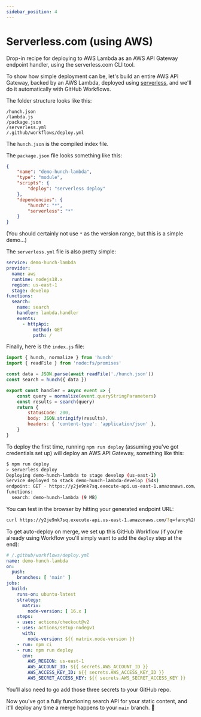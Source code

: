 ```yaml
---
sidebar_position: 4
---
```


# Serverless.com (using AWS)

Drop-in recipe for deploying to AWS Lambda as an AWS API Gateway endpoint handler, using the serverless.com CLI tool.

To show how simple deployment can be, let's build an entire AWS API Gateway, backed by an AWS Lambda, deployed using [serverless](https://www.serverless.com/), and we'll do it automatically with GitHub Workflows.

The folder structure looks like this:

```
/hunch.json
/lambda.js
/package.json
/serverless.yml
/.github/workflows/deploy.yml
```

The `hunch.json` is the compiled index file.

The `package.json` file looks something like this:

```json
{
	"name": "demo-hunch-lambda",
	"type": "module",
	"scripts": {
		"deploy": "serverless deploy"
	},
	"dependencies": {
		"hunch": "*",
		"serverless": "*"
	}
}
```

(You should certainly not use `*` as the version range, but this is a simple demo...)

The `serverless.yml` file is also pretty simple:

```yaml
service: demo-hunch-lambda
provider:
  name: aws
  runtime: nodejs18.x
  region: us-east-1
  stage: develop
functions:
  search:
    name: search
    handler: lambda.handler
    events:
      - httpApi:
          method: GET
          path: /
```

Finally, here is the `index.js` file:

```js
import { hunch, normalize } from 'hunch'
import { readFile } from 'node:fs/promises'

const data = JSON.parse(await readFile('./hunch.json'))
const search = hunch({ data })

export const handler = async event => {
	const query = normalize(event.queryStringParameters)
	const results = search(query)
	return {
		statusCode: 200,
		body: JSON.stringify(results),
		headers: { 'content-type': 'application/json' },
	}
}
```

To deploy the first time, running `npm run deploy` (assuming you've got credentials set up) will deploy an AWS API Gateway, something like this:

```bash
$ npm run deploy
> serverless deploy
Deploying demo-hunch-lambda to stage develop (us-east-1)
Service deployed to stack demo-hunch-lambda-develop (54s)
endpoint: GET - https://y2je9nk7sq.execute-api.us-east-1.amazonaws.com/
functions:
  search: demo-hunch-lambda (9 MB)
```

You can test in the browser by hitting your generated endpoint URL:

```bash
curl https://y2je9nk7sq.execute-api.us-east-1.amazonaws.com/?q=fancy%20words&facet%5Btags%5D=cats%2c-rabbits
```

To get auto-deploy on merge, we set up this GitHub Workflow (if you're already using Workflow you'll simply want to add the `deploy` step at the end):

```yaml
# /.github/workflows/deploy.yml
name: demo-hunch-lambda
on:
  push:
    branches: [ 'main' ]
jobs:
  build:
    runs-on: ubuntu-latest
    strategy:
      matrix:
        node-version: [ 16.x ]
    steps:
    - uses: actions/checkout@v2
    - uses: actions/setup-node@v1
      with:
        node-version: ${{ matrix.node-version }}
    - run: npm ci
    - run: npm run deploy
      env:
        AWS_REGION: us-east-1
        AWS_ACCOUNT_ID: ${{ secrets.AWS_ACCOUNT_ID }}
        AWS_ACCESS_KEY_ID: ${{ secrets.AWS_ACCESS_KEY_ID }}
        AWS_SECRET_ACCESS_KEY: ${{ secrets.AWS_SECRET_ACCESS_KEY }}
```

You'll also need to go add those three secrets to your GitHub repo.

Now you've got a fully functioning search API for your static content, and it'll deploy any time a merge happens to your `main` branch. 🎉
